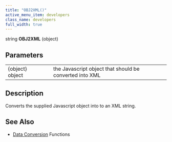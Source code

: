 ```yaml
---
title: "OBJ2XML()"
active_menu_item: developers
class_name: developers
full_width: true
---
```



string **OBJ2XML** (object)

## Parameters

<table>
<tr>
<td width="165">
{object} object

</td>
<td width="12">
</td>
<td width="703">
the Javascript object that should be converted into XML

</td>
</tr>
</table>

## Description

Converts the supplied Javascript object into to an XML string.

## See Also

 - [Data Conversion](/developers/user-guide/scripting-apis/client-api/conversion-functions/) Functions

